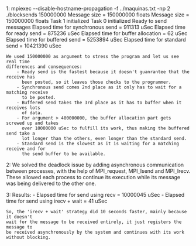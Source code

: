 1:
    mpiexec --disable-hostname-propagation -f ../maquinas.txt -np 2 ./blocksends 150000000
    Message size = 150000000 floats
    Message size = 150000000 floats
    Task 1 initialized
    Task 0 initialized
    Ready to send messages
    Elapsed time for synchronous send =   911313 uSec
    Elapsed time for ready send =   875236 uSec
    Elapsed time for buffer allocation =       62 uSec
    Elapsed time for buffered send =  5253894 uSec
    Elapsed time for standard send = 10421390 uSec

    We used 150000000 as argument to stress the program and let us see real time
    differences and consequences:
        - Ready send is the fastest because it doesn't guanrantee that the receive has
          been posted, so it leaves those checks to the programmer.
        - Synchronous send comes 2nd place as it only has to wait for a matching receive
          to be posted.
        - Buffered send takes the 3rd place as it has to buffer when it receives lots
          of data.
        - For argument > 400000000, the buffer allocation part gets screwed up and takes
          over 10000000 uSec to fulfill its work, thus making the buffered send take a
          lot longer than the others, even longer than the standard send.
        - Standard send is the slowest as it is waiting for a matching receive and for
          the send buffer to be available.


2:
    We solved the deadlock issue by adding asynchronous communication between processes,
    with the help of MPI_request, MPI_Isend and MPI_Irecv. These allowed each process
    to continue its execution while its message was being delivered to the other one.

3: 
    Results:
        - Elapsed time for send using recv         = 10000045 uSec
        - Elapsed time for send using irecv + wait =       41 uSec

    So, the 'irecv + wait' strategy did 10 seconds faster, mainly because it doesn't 
    wait for the message to be received entirely, it just registers the message to
    be received asynchronously by the system and continues with its work without blocking.